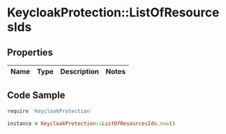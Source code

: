 # KeycloakProtection::ListOfResourcesIds

## Properties

Name | Type | Description | Notes
------------ | ------------- | ------------- | -------------

## Code Sample

```ruby
require 'KeycloakProtection'

instance = KeycloakProtection::ListOfResourcesIds.new()
```


